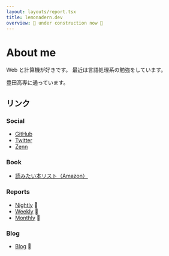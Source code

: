 ```yaml
---
layout: layouts/report.tsx
title: lemonadern.dev
overview: 🚧 under construction now 🚧
---
```


# About me

Web と計算機が好きです。 最近は言語処理系の勉強をしています。

豊田高専に通っています。

## リンク

### Social

- [GitHub](https://github.com/lemonadern)
- [Twitter](https://twitter.com/lemonadern)
- [Zenn](https://zenn.dev/lemonadern)

### Book

- [読みたい本リスト（Amazon）](https://www.amazon.co.jp/hz/wishlist/genericItemsPage/14QM3K8A7R548?type=wishlist&filter=unpurchased&sort=priority)

### Reports

- [Nightly](nightly/) :tada:
- [Weekly](weekly/) :tada:
- [Monthly](monthly/) :tada:

### Blog

- [Blog](blog/) :construction:

